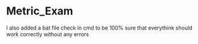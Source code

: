 # Metric_Exam
I also added a bat file check in cmd to be 100% sure that everythink should work correctly without any errors
